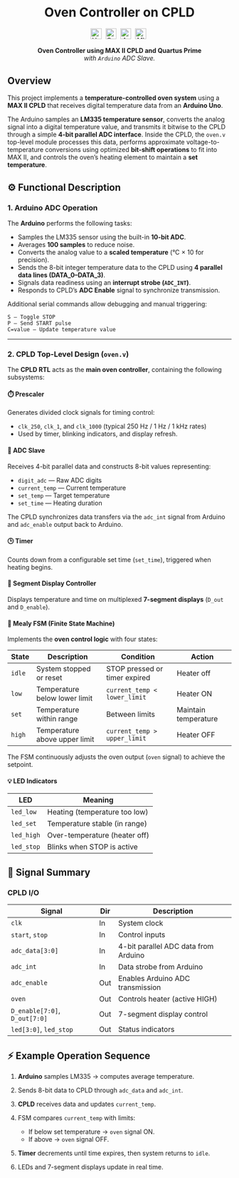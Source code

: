 <div align="center">
<h1>Oven Controller on CPLD</h1>
</div>

<!-- GitHub Badges Section -->
<p align="center">
  <img alt="Verilog" height="24.5px" style="padding-right:5px;" src="https://custom-icon-badges.demolab.com/badge/-Verilog-black?style=for-the-badge&logo=verilog&logoColor=white&logoSize=auto"/>
  <img alt="Quartus Prime" height="24.5px" style="padding-right:5px;" src="https://custom-icon-badges.demolab.com/badge/-Quartus Prime-024496?style=for-the-badge&logo=altera&logoColor=white&logoSize=auto"/>
  <img alt="Arduino" height="24.5px" style="padding-right:5px;" src="https://custom-icon-badges.demolab.com/badge/-Arduino-16969b?style=for-the-badge&logo=arduino&logoColor=white&logoSize=auto"/>
  <img alt="MIT" height="24.5px" style="padding-right:5px;" src="https://custom-icon-badges.demolab.com/badge/License-MIT-ad0808?style=for-the-badge"/>
    <br />
</p>

<!-- Description -->
<p align="center">
    <b>Oven Controller using MAX II CPLD and Quartus Prime</b><br>
    <i>with <code>Arduino</code> ADC Slave.</i>
</p>

## Overview

This project implements a **temperature-controlled oven system** using a **MAX II CPLD** that receives digital temperature data from an **Arduino Uno**.

The Arduino samples an **LM335 temperature sensor**, converts the analog signal into a digital temperature value, and transmits it bitwise to the CPLD through a simple **4-bit parallel ADC interface**.
Inside the CPLD, the `oven.v` top-level module processes this data, performs approximate voltage-to-temperature conversions using optimized **bit-shift operations** to fit into MAX II, and controls the oven’s heating element to maintain a **set temperature**.

## ⚙️ Functional Description

### 1. Arduino ADC Operation

The **Arduino** performs the following tasks:

* Samples the LM335 sensor using the built-in **10-bit ADC**.
* Averages **100 samples** to reduce noise.
* Converts the analog value to a **scaled temperature** (°C × 10 for precision).
* Sends the 8-bit integer temperature data to the CPLD using **4 parallel data lines (DATA_0–DATA_3)**.
* Signals data readiness using an **interrupt strobe (`ADC_INT`)**.
* Responds to CPLD’s **ADC Enable** signal to synchronize transmission.

Additional serial commands allow debugging and manual triggering:

```
S — Toggle STOP
P — Send START pulse
C=value — Update temperature value
```

---

### 2. CPLD Top-Level Design (`oven.v`)

The **CPLD RTL** acts as the **main oven controller**, containing the following subsystems:

#### ⏱️ Prescaler

Generates divided clock signals for timing control:

* `clk_250`, `clk_1`, and `clk_1000` (typical 250 Hz / 1 Hz / 1 kHz rates)
* Used by timer, blinking indicators, and display refresh.

#### 🔶 ADC Slave

Receives 4-bit parallel data and constructs 8-bit values representing:

* `digit_adc` — Raw ADC digits
* `current_temp` — Current temperature
* `set_temp` — Target temperature
* `set_time` — Heating duration

The CPLD synchronizes data transfers via the `adc_int` signal from Arduino and `adc_enable` output back to Arduino.

#### 🕒 Timer

Counts down from a configurable set time (`set_time`), triggered when heating begins.

#### 🔷 Segment Display Controller

Displays temperature and time on multiplexed **7-segment displays** (`D_out` and `D_enable`).

#### 🧠 Mealy FSM (Finite State Machine)

Implements the **oven control logic** with four states:

<div align="center">

| State  | Description                   | Condition                     | Action               |
| ------ | ----------------------------- | ----------------------------- | -------------------- |
| `idle` | System stopped or reset       | STOP pressed or timer expired | Heater off           |
| `low`  | Temperature below lower limit | `current_temp < lower_limit`  | Heater ON            |
| `set`  | Temperature within range      | Between limits                | Maintain temperature |
| `high` | Temperature above upper limit | `current_temp > upper_limit`  | Heater OFF           |

</div>

The FSM continuously adjusts the oven output (`oven` signal) to achieve the setpoint.

#### 💡 LED Indicators

<div align="center">

| LED        | Meaning                       |
| ---------- | ----------------------------- |
| `led_low`  | Heating (temperature too low) |
| `led_set`  | Temperature stable (in range) |
| `led_high` | Over-temperature (heater off) |
| `led_stop` | Blinks when STOP is active    |

</div>

## 🔧 Signal Summary

### CPLD I/O

<div align="center">

| Signal                        | Dir | Description                          |
| ----------------------------- | --- | ------------------------------------ |
| `clk`                         | In  | System clock                         |
| `start`, `stop`               | In  | Control inputs                       |
| `adc_data[3:0]`               | In  | 4-bit parallel ADC data from Arduino |
| `adc_int`                     | In  | Data strobe from Arduino             |
| `adc_enable`                  | Out | Enables Arduino ADC transmission     |
| `oven`                        | Out | Controls heater (active HIGH)        |
| `D_enable[7:0]`, `D_out[7:0]` | Out | 7-segment display control            |
| `led[3:0]`, `led_stop`        | Out | Status indicators                    |

</div>

## ⚡ Example Operation Sequence

1. **Arduino** samples LM335 → computes average temperature.
2. Sends 8-bit data to CPLD through `adc_data` and `adc_int`.
3. **CPLD** receives data and updates `current_temp`.
4. FSM compares `current_temp` with limits:

   * If below set temperature → `oven` signal ON.
   * If above → `oven` signal OFF.
5. **Timer** decrements until time expires, then system returns to `idle`.
6. LEDs and 7-segment displays update in real time.